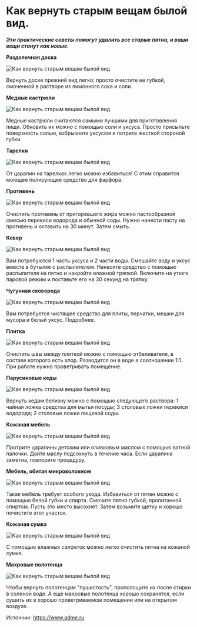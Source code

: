 # Как вернуть старым вещам былой вид.
_**Эти практические советы помогут удалить все старые пятна, и ваши вещи станут как новые.**_

**Разделочная доска**

![Как вернуть старым вещам былой вид](/images/Houseworks/Clearing/old_parts_001.jpg 'Как вернуть старым вещам былой вид')

Вернуть доске прежний вид легко: просто очистите ее губкой, смоченной в растворе из лимонного сока и соли.

**Медные кастрюли**

![Как вернуть старым вещам былой вид](/images/Houseworks/Clearing/old_parts_002.jpg 'Как вернуть старым вещам былой вид')

Медные кастрюли считаются самыми лучшими для приготовления пищи. Обновить их можно с помощью соли и уксуса. Просто присыпьте поверхность солью, взбрызните уксусом и потрите жесткой стороной губки.

**Тарелки**

![Как вернуть старым вещам былой вид](/images/Houseworks/Clearing/old_parts_003.jpg 'Как вернуть старым вещам былой вид')

От царапин на тарелках легко можно избавиться! С этим справится моющее полирующее средство для фарфора.

**Противень**

![Как вернуть старым вещам былой вид](/images/Houseworks/Clearing/old_parts_004.jpg 'Как вернуть старым вещам былой вид')

Очистить противень от пригоревшего жира можно пастообразной смесью перекиси водорода и обычной соды. Нужно нанести пасту на противень и оставить на 30 минут. Затем смыть.

**Ковер**

![Как вернуть старым вещам былой вид](/images/Houseworks/Clearing/old_parts_005.jpg 'Как вернуть старым вещам былой вид')

Вам потребуются 1 часть уксуса и 2 части воды. Смешайте воду и уксус вместе в бутылке с распылителем. Нанесите средство с помощью распылителя на пятно и накройте влажной тряпкой. Включите на утюге паровой режим и поставьте его на 30 секунд на тряпку.

**Чугунная сковорода**

![Как вернуть старым вещам былой вид](/images/Houseworks/Clearing/old_parts_006.jpg 'Как вернуть старым вещам былой вид')

Вам потребуется чистящее средство для плиты, перчатки, мешки для мусора и белый уксус. Подробнее.

**Плитка**

![Как вернуть старым вещам былой вид](/images/Houseworks/Clearing/old_parts_007.jpg 'Как вернуть старым вещам былой вид')

Очистить швы между плиткой можно с помощью отбеливателя, в составе которого есть хлор. Разводится он в воде в соотношении 1:1. При работе нужно проветривать помещение.

**Парусиновые кеды**

![Как вернуть старым вещам былой вид](/images/Houseworks/Clearing/old_parts_008.jpg 'Как вернуть старым вещам былой вид')

Вернуть кедам белизну можно с помощью следующего раствора: 1 чайная ложка средства для мытья посуды; 3 столовых ложки перекиси водорода; 2 столовые ложки пищевой соды.

**Кожаная мебель**

![Как вернуть старым вещам былой вид](/images/Houseworks/Clearing/old_parts_009.jpg 'Как вернуть старым вещам былой вид')

Протрите царапины детским или оливковым маслом с помощью ватной палочки. Дайте маслу подсохнуть в течение часа. Если царапина заметна, повторите процедуру.

**Мебель, обитая микроволокном**

![Как вернуть старым вещам былой вид](/images/Houseworks/Clearing/old_parts_010.jpg 'Как вернуть старым вещам былой вид')

Такая мебель требует особого ухода. Избавиться от пятен можно с помощью белой губки и спирта. Смочите пятно губкой, пропитанной спиртом. Пусть это место высохнет. Затем возьмите щетку и хорошо почистите этот участок.

**Кожаная сумка**

![Как вернуть старым вещам былой вид](/images/Houseworks/Clearing/old_parts_011.jpg 'Как вернуть старым вещам былой вид')

С помощью влажных салфеток можно легко очистить пятна на кожаной сумке.

**Махровые полотенца**

![Как вернуть старым вещам былой вид](/images/Houseworks/Clearing/old_parts_012.jpg 'Как вернуть старым вещам былой вид')

Чтобы вернуть полотенцам "пушистость", прополощите их после стирки в соленой воде. А еще махровые полотенца хорошо сохранятся, если сушить их в хорошо проветриваемом помещении или на открытом воздухе.

Источник: https://www.adme.ru
